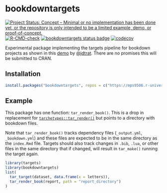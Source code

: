 
<!-- README.md is generated from README.Rmd. Please edit that file -->

# bookdowntargets

<!-- badges: start -->

[![Project Status: Concept – Minimal or no implementation has been done
yet, or the repository is only intended to be a limited example, demo,
or
proof-of-concept.](https://www.repostatus.org/badges/latest/concept.svg)](https://www.repostatus.org/#concept)
[![R-CMD-check](https://github.com/mps9506/bookdowntargets/actions/workflows/R-CMD-check.yaml/badge.svg)](https://github.com/mps9506/bookdowntargets/actions/workflows/R-CMD-check.yaml)
[![bookdowntargets status
badge](https://mps9506.r-universe.dev/badges/bookdowntargets)](https://mps9506.r-universe.dev/bookdowntargets)
[![codecov](https://codecov.io/gh/mps9506/bookdowntargets/graph/badge.svg?token=XPzgCybMuv)](https://codecov.io/gh/mps9506/bookdowntargets)
<!-- badges: end -->

Experimental package implementing the targets pipeline for bookdown
projects as shown in this
[demo](https://github.com/jdtrat/tar-render-book-demo) by
[@jdtrat](https://github.com/jdtrat). There are no promises this will be
submitted to CRAN.

## Installation

``` r
install.packages("bookdowntargets", repos = c("https://mps9506.r-universe.dev", "https://cloud.r-project.org"))
```

## Example

This package has one function: `tar_render_book()`. This is a drop in
replacement for
[`tarchetypes::tar_render()`](https://github.com/ropensci/tarchetypes)
but points to a directory with bookdown files.

Note that `tar_render_book()` tracks dependency files (`_output.yml`,
`_bookdown.yml`) and these files are expected to be in the same
directory as the `index.Rmd` file. Targets should also track changes in
`.bib`, `.lua`, or other files in the same directory that if changed,
will result in `tar_make()` running the target again.

``` r
library(targets)
library(bookdowntargets)
list(
  tar_target(dataset, data.frame(x = letters)),
  tar_render_book(report, path = "report_directory")
)
```
